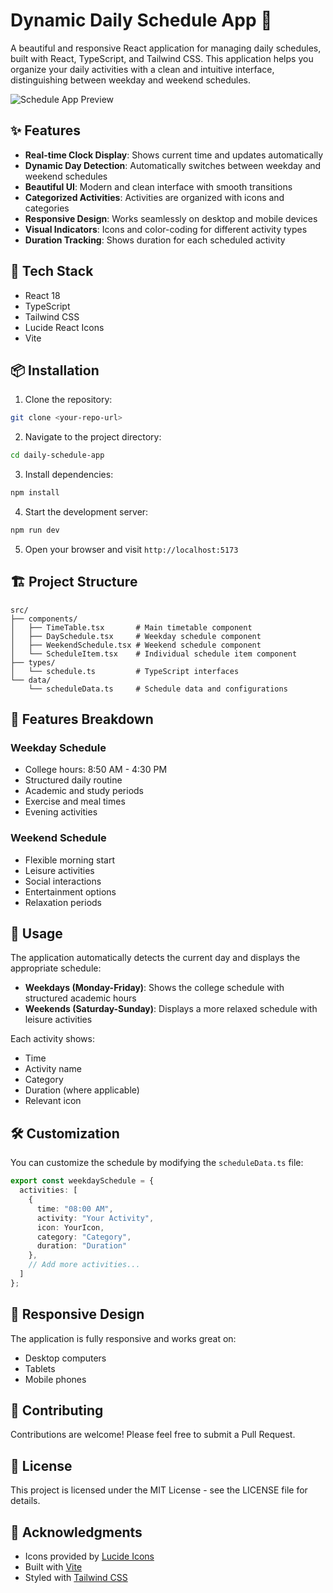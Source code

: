 # Dynamic Daily Schedule App 📅

A beautiful and responsive React application for managing daily schedules, built with React, TypeScript, and Tailwind CSS. This application helps you organize your daily activities with a clean and intuitive interface, distinguishing between weekday and weekend schedules.

![Schedule App Preview](https://images.unsplash.com/photo-1506784983877-45594efa4cbe?auto=format&fit=crop&q=80&w=2068)

## ✨ Features

- **Real-time Clock Display**: Shows current time and updates automatically
- **Dynamic Day Detection**: Automatically switches between weekday and weekend schedules
- **Beautiful UI**: Modern and clean interface with smooth transitions
- **Categorized Activities**: Activities are organized with icons and categories
- **Responsive Design**: Works seamlessly on desktop and mobile devices
- **Visual Indicators**: Icons and color-coding for different activity types
- **Duration Tracking**: Shows duration for each scheduled activity

## 🚀 Tech Stack

- React 18
- TypeScript
- Tailwind CSS
- Lucide React Icons
- Vite

## 📦 Installation

1. Clone the repository:
```bash
git clone <your-repo-url>
```

2. Navigate to the project directory:
```bash
cd daily-schedule-app
```

3. Install dependencies:
```bash
npm install
```

4. Start the development server:
```bash
npm run dev
```

5. Open your browser and visit `http://localhost:5173`

## 🏗️ Project Structure

```
src/
├── components/
│   ├── TimeTable.tsx       # Main timetable component
│   ├── DaySchedule.tsx     # Weekday schedule component
│   ├── WeekendSchedule.tsx # Weekend schedule component
│   └── ScheduleItem.tsx    # Individual schedule item component
├── types/
│   └── schedule.ts         # TypeScript interfaces
└── data/
    └── scheduleData.ts     # Schedule data and configurations
```

## 🎨 Features Breakdown

### Weekday Schedule
- College hours: 8:50 AM - 4:30 PM
- Structured daily routine
- Academic and study periods
- Exercise and meal times
- Evening activities

### Weekend Schedule
- Flexible morning start
- Leisure activities
- Social interactions
- Entertainment options
- Relaxation periods

## 🎯 Usage

The application automatically detects the current day and displays the appropriate schedule:

- **Weekdays (Monday-Friday)**: Shows the college schedule with structured academic hours
- **Weekends (Saturday-Sunday)**: Displays a more relaxed schedule with leisure activities

Each activity shows:
- Time
- Activity name
- Category
- Duration (where applicable)
- Relevant icon

## 🛠️ Customization

You can customize the schedule by modifying the `scheduleData.ts` file:

```typescript
export const weekdaySchedule = {
  activities: [
    {
      time: "08:00 AM",
      activity: "Your Activity",
      icon: YourIcon,
      category: "Category",
      duration: "Duration"
    },
    // Add more activities...
  ]
};
```

## 📱 Responsive Design

The application is fully responsive and works great on:
- Desktop computers
- Tablets
- Mobile phones

## 🤝 Contributing

Contributions are welcome! Please feel free to submit a Pull Request.

## 📄 License

This project is licensed under the MIT License - see the LICENSE file for details.

## 🙏 Acknowledgments

- Icons provided by [Lucide Icons](https://lucide.dev/)
- Built with [Vite](https://vitejs.dev/)
- Styled with [Tailwind CSS](https://tailwindcss.com/)
